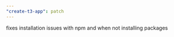 ```yaml
---
"create-t3-app": patch
---
```


fixes installation issues with npm and when not installing packages
